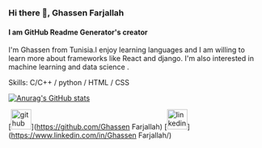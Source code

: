 
### Hi there 👋, Ghassen Farjallah
#### I am GitHub Readme Generator's creator
I'm Ghassen from Tunisia.I enjoy learning languages and I am willing to learn more about frameworks like React and django. I'm also interested in machine learning and data science .

Skills: C/C++ / python / HTML / CSS


[![Anurag's GitHub stats](https://github-readme-stats.vercel.app/api?username=GhassenFarjallah)](https://github.com/anuraghazra/github-readme-stats)

[<img src='https://cdn.jsdelivr.net/npm/simple-icons@3.0.1/icons/github.svg' alt='github' height='40'>](https://github.com/Ghassen Farjallah)  [<img src='https://cdn.jsdelivr.net/npm/simple-icons@3.0.1/icons/linkedin.svg' alt='linkedin' height='40'>](https://www.linkedin.com/in/Ghassen Farjallah/)  
